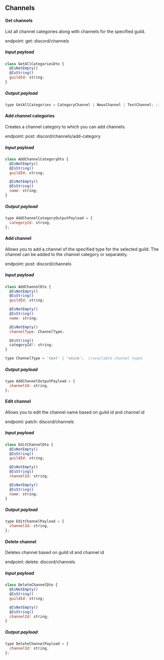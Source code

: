 ## Channels

#### Get channels

List all channel categories along with channels for the specified guild.

endpoint: get: discord/channels

##### Input payload

```javascript
class GetAllCategoriesDto {
  @IsNotEmpty()
  @IsString()
  guildId: string;
}
```

##### Output payload

```javascript
type GetAllCategories = CategoryChannel | NewsChannel | TextChannel; //channel classes from the discord.js library
```

#### Add channel categories

Creates a channel category to which you can add channels.

endpoint: post: discord/channels/add-category

##### Input payload

```javascript
class AddChannelCategoryDto {
  @IsNotEmpty()
  @IsString()
  guildId: string;

  @IsNotEmpty()
  @IsString()
  name: string;
}
```

##### Output payload

```javascript
type AddChannelCategoryOutputPayload = {
  categoryId: string,
};
```

#### Add channel

Allows you to add a channel of the specified type for the selected guild. The channel can be added to the channel category or separately.

endpoint: post: discord/channels

##### Input payload

```javascript
class AddChannelDto {
  @IsNotEmpty()
  @IsString()
  guildId: string;

  @IsNotEmpty()
  @IsString()
  name: string;

  @IsNotEmpty()
  channelType: ChannelType;

  @IsString()
  categoryId?: string;
}

type ChannelType = 'text' | 'voice';  //available channel types

```

##### Output payload

```javascript
type AddChannelOutputPayload = {
  channelId: string,
};
```

#### Edit channel

Allows you to edit the channel name based on guild id and channel id

endpoint: patch: discord/channels

##### Input payload

```javascript
class EditChannelDto {
  @IsNotEmpty()
  @IsString()
  guildId: string;

  @IsNotEmpty()
  @IsString()
  channelId: string;

  @IsNotEmpty()
  @IsString()
  name: string;
}
```

##### Output payload

```javascript
type EditChannelPayload = {
  channelId: string,
};
```

#### Delete channel

Deletes channel based on guild id and channel id

endpoint: delete: discord/channels

##### Input payload

```javascript
class DeleteChannelDto {
  @IsNotEmpty()
  @IsString()
  guildId: string;

  @IsNotEmpty()
  @IsString()
  channelId: string;
}
```

##### Output payload

```javascript
type DeleteChannelPayload = {
  channelId: string,
};
```
